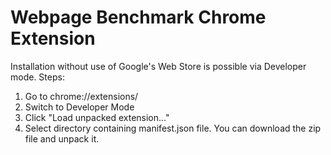 # Webpage Benchmark Chrome Extension
Installation without use of Google's Web Store is possible via Developer mode. Steps:
1. Go to chrome://extensions/
2. Switch to Developer Mode
3. Click "Load unpacked extension..."
4. Select directory containing manifest.json file. You can download the zip file and unpack it.
